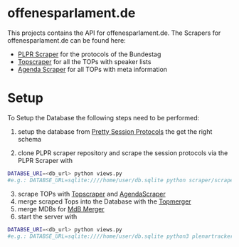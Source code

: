# offenesparlament.de

This projects contains the API for offenesparlament.de. The Scrapers for offenesparlament.de can be found here:
 
 * [PLPR Scraper](https://github.com/Datenschule/plpr-scraper) for the protocols of the Bundestag
 * [Topscraper](https://github.com/Datenschule/topscraper) for all the TOPs with speaker lists
 * [Agenda Scraper](https://github.com/Datenschule/agendas) for all TOPs with meta information
 
 # Setup
 To Setup the Database the following steps need to be performed:
 
1. setup the database from [Pretty Session Protocols](https://github.com/Datenschule/pretty_session_protocols) the get 
 the right schema

2. clone PLPR scraper repository and scrape the session protocols via the PLPR Scraper with
  
  ```bash
DATABSE_URI=<db_url> python views.py
#e.g.: DATABSE_URL=sqlite:////home/user/db.sqlite python scraper/scraper.py
```

3. scrape TOPs with [Topscraper](https://github.com/Datenschule/topscraper) and [AgendaScraper](https://github.com/Datenschule/agendas)
4. merge scraped Tops into the Database with the [Topmerger](https://github.com/Datenschule/topmerger)
5. merge MDBs for [MdB Merger](https://github.com/Datenschule/mdb-merger)
6. start the server with 
  ```bash
DATABSE_URI=<db_url> python views.py
#e.g.: DATABSE_URL=sqlite:////home/user/db.sqlite python3 plenartracker.py
```
